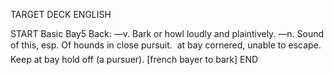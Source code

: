 TARGET DECK
ENGLISH

START
Basic
Bay5
Back: —v. Bark or howl loudly and plaintively. —n. Sound of this, esp. Of hounds in close pursuit.  at bay cornered, unable to escape. Keep at bay hold off (a pursuer). [french bayer to bark]
END
